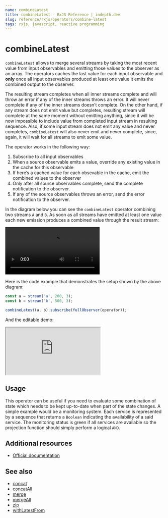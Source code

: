 ```yaml
---
name: combineLatest
title: combineLatest - RxJS Reference | indepth.dev
slug: reference/rxjs/operators/combine-latest
tags: rxjs, javascript, reactive programming
---
```


# combineLatest

`combineLatest` allows to merge several streams by taking the most recent value from input observables and emitting those values to the observer as an array. The operators caches the last value for each input observable and **only** once all input observables produced at least one value it emits the combined output to the observer.

The resulting stream completes when all inner streams complete and will throw an error if any of the inner streams throws an error. It will never complete if any of the inner streams doesn’t complete. On the other hand, if any stream does not emit value but completes, resulting stream will complete at the same moment without emitting anything, since it will be now impossible to include value from completed input stream in resulting sequence. Also, if some input stream does not emit any value and never completes, `combineLatest` will also never emit and never complete, since, again, it will wait for all streams to emit some value.

The operator works in the following way:

1. Subscribe to all input observables
2. When a source observable emits a value, override any existing value in the cache for this observable
3. If here’s a cached value for each obsevable in the cache, emit the combined values to the observer 
4. Only after all source observables complete, send the complete notification to the observer.
5. If any of the source observables throws an error, send the error notification to the observer.

In the diagram below you can see the `combineLatest` operator combining two streams `A` and `B`. As soon as all streams have emitted at least one value each new emission produces a combined value through the result stream:

<video>
    <source src="https://images.indepth.dev/references/rxjs/operators/combine-latest.mp4" type="video/mp4">
</video>

Here is the code example that demonstrates the setup shown by the above diagram:

```javascript
const a = stream('a', 200, 3);
const b = stream('b', 500, 3);

combineLatest(a, b).subscribe(fullObserver(operator));
```

And the editable demo:

<iframe src="https://stackblitz.com/edit/indepth-rxjs-combine-latest?embed=1&file=index.ts"></iframe>

## Usage

This operator can be useful if you need to evaluate some combination of state which needs to be kept up-to-date when part of the state changes. A simple example would be a monitoring system. Each service is represented by a sequence that returns a `Boolean` indicating the availability of a said service. The monitoring status is green if all services are available so the projection function should simply perform a logical `AND`.

## Additional resources

- [Official documentation](https://rxjs.dev/api/operators/combineLatest)

## See also

- [concat](https://indepth.dev/reference/rxjs/operators/concat)
- [concatAll](https://indepth.dev/reference/rxjs/operators/concat-all)
- [merge](https://indepth.dev/reference/rxjs/operators/merge)
- [mergeAll](https://indepth.dev/reference/rxjs/operators/merge-all)
- [zip](https://indepth.dev/reference/rxjs/operators/zip)
- [withLatestFrom](https://indepth.dev/reference/rxjs/operators/with-latest-from)

